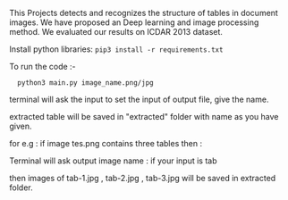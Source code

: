 This Projects detects and recognizes the structure of tables in document images. We have proposed an Deep learning and image processing method. We evaluated our results on ICDAR 2013 dataset.


Install python libraries:
     `pip3 install -r requirements.txt`


To run the code :-

	  python3 main.py image_name.png/jpg
	  
	  
terminal will ask the input to set the input of output file, give the name.

extracted table will be saved in "extracted" folder with name as you have given.


for e.g : if image tes.png contains three tables then :

Terminal will ask  output image name :  if your input is tab

then images of tab-1.jpg , tab-2.jpg , tab-3.jpg will be saved in extracted folder. 

